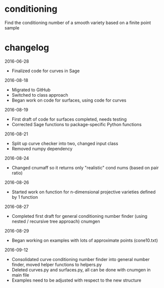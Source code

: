 # conditioning
Find the conditioning number of a smooth variety based on a finite point sample

# changelog
2016-06-28
- Finalized code for curves in Sage

2016-08-18
- Migrated to GitHub
- Switched to class approach
- Began work on code for surfaces, using code for curves

2016-08-19
- First draft of code for surfaces completed, needs testing
- Corrected Sage functions to package-specific Python functions

2016-08-21
- Split up curve checker into two, changed input class
- Removed numpy dependency

2016-08-24
- Changed cnumaff so it returns only "realistic" cond nums (based on pair ratio)

2016-08-26
- Started work on function for n-dimensional projective varieties defined by 1 function

2016-08-27
- Completed first draft for general conditioning number finder (using nested / recursive tree approach) cnumgen

2016-08-29
- Began working on examples with lots of approximate points (cone10.txt)

2016-09-12
- Consolidated curve conditioning number finder into general number finder, moved helper functions to helpers.py
- Deleted curves.py and surfaces.py, all can be done with cnumgen in main file
- Examples need to be adjusted with respect to the new structure